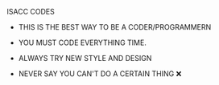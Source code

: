 ISACC CODES

* THIS IS THE BEST WAY TO BE A CODER/PROGRAMMERN
* YOU MUST CODE EVERYTHING TIME.

* ALWAYS TRY NEW STYLE AND DESIGN
* NEVER SAY YOU CAN'T DO A CERTAIN THING ❌